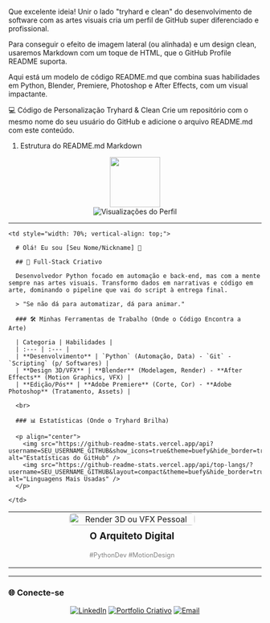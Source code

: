 Que excelente ideia! Unir o lado "tryhard e clean" do desenvolvimento de software com as artes visuais cria um perfil de GitHub super diferenciado e profissional.

Para conseguir o efeito de imagem lateral (ou alinhada) e um design clean, usaremos Markdown com um toque de HTML, que o GitHub Profile README suporta.

Aqui está um modelo de código README.md que combina suas habilidades em Python, Blender, Premiere, Photoshop e After Effects, com um visual impactante.

💻 Código de Personalização Tryhard & Clean
Crie um repositório com o mesmo nome do seu usuário do GitHub e adicione o arquivo README.md com este conteúdo.

1. Estrutura do README.md
Markdown

<div id="header" align="center">
  <img src="https://media.giphy.com/media/v1.Y2lkPTc5MGI3NjExd2RtcW9hNGY0enNreDRnNHN4OHFhM3VlZm54a2gyNnJvNjFqZ3J1OCZlcD12aXN1YWxpemVkX3VzZXImY3Q9Zw/qg7g3K3925c4v6y2Jd/giphy.gif" width="100"/>
</div>

<div align="center">
  <img src="https://komarev.com/ghpvc/?username=SEU_USERNAME_GITHUB&style=for-the-badge&color=D9D9D9" alt="Visualizações do Perfil">
</div>

---

<table style="width: 100%;">
  <tr>
    <td style="width: 30%; vertical-align: top; padding-right: 20px;">
        <div align="center">
            <img src="URL_DA_SUA_IMAGEM_AQUI" alt="Render 3D ou VFX Pessoal" style="width: 100%; max-width: 250px; border-radius: 8px;">
            <br/>
            <h3 style="margin-top: 10px;">O Arquiteto Digital</h3>
            <p style="font-size: 0.8em; color: #808080;">#PythonDev #MotionDesign</p>
        </div>
    </td>

    <td style="width: 70%; vertical-align: top;">
      
      # Olá! Eu sou [Seu Nome/Nickname] 👋
      
      ## 🧠 Full-Stack Criativo
      
      Desenvolvedor Python focado em automação e back-end, mas com a mente sempre nas artes visuais. Transformo dados em narrativas e código em arte, dominando o pipeline que vai do script à entrega final.
      
      > "Se não dá para automatizar, dá para animar."
      
      ### 🛠️ Minhas Ferramentas de Trabalho (Onde o Código Encontra a Arte)
      
      | Categoria | Habilidades |
      | :--- | :--- |
      | **Desenvolvimento** | `Python` (Automação, Data) - `Git` - `Scripting` (p/ Softwares) |
      | **Design 3D/VFX** | **Blender** (Modelagem, Render) - **After Effects** (Motion Graphics, VFX) |
      | **Edição/Pós** | **Adobe Premiere** (Corte, Cor) - **Adobe Photoshop** (Tratamento, Assets) |
      
      <br>

      ### 📊 Estatísticas (Onde o Tryhard Brilha)
      
      <p align="center">
        <img src="https://github-readme-stats.vercel.app/api?username=SEU_USERNAME_GITHUB&show_icons=true&theme=buefy&hide_border=true&count_private=true" alt="Estatísticas do GitHub" />
        <img src="https://github-readme-stats.vercel.app/api/top-langs/?username=SEU_USERNAME_GITHUB&layout=compact&theme=buefy&hide_border=true&langs_count=6&exclude_repo=YOUR_FORKED_REPO" alt="Linguagens Mais Usadas" />
      </p>
      
    </td>
  </tr>
</table>

---

### 🌐 Conecte-se
<p align="center">
  <a href="URL_DO_SEU_LINKEDIN"><img src="https://img.shields.io/badge/LinkedIn-0077B5?style=for-the-badge&logo=linkedin&logoColor=white" alt="LinkedIn"></a>
  <a href="URL_DO_SEU_PORTFOLIO"><img src="https://img.shields.io/badge/Portfolio-FF7139?style=for-the-badge&logo=adobe-creative-cloud&logoColor=white" alt="Portfolio Criativo"></a>
  <a href="mailto:SEU_EMAIL@exemplo.com"><img src="https://img.shields.io/badge/Email-D14836?style=for-the-badge&logo=gmail&logoColor=white" alt="Email"></a>
</p>
